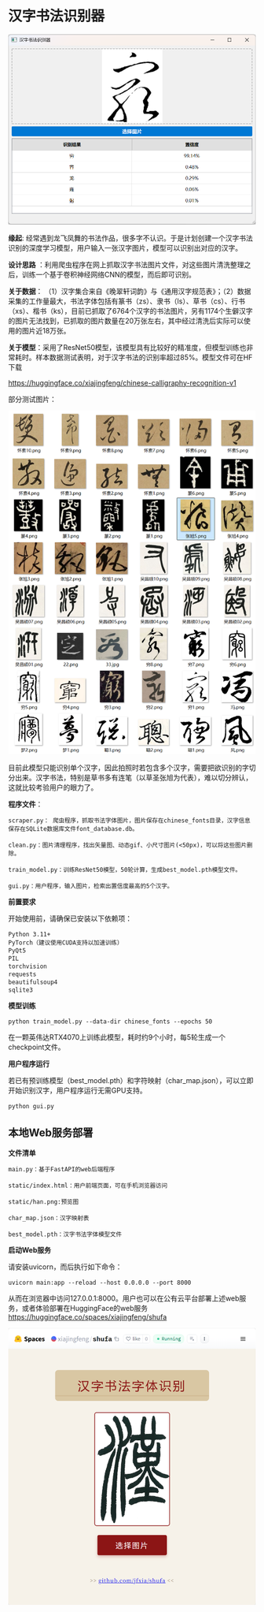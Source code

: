 # 汉字书法识别器

![screenshot](/assets/screenshot.png)

**缘起**: 经常遇到龙飞凤舞的书法作品，很多字不认识。于是计划创建一个汉字书法识别的深度学习模型，用户输入一张汉字图片，模型可以识别出对应的汉字。

**设计思路** ：利用爬虫程序在网上抓取汉字书法图片文件，对这些图片清洗整理之后，训练一个基于卷积神经网络CNN的模型，而后即可识别。

**关于数据**： （1）汉字集合来自《晚翠轩词韵》与《通用汉字规范表》；（2）数据采集的工作量最大，书法字体包括有篆书（zs）、隶书（ls）、草书（cs）、行书（xs）、楷书（ks），目前已抓取了6764个汉字的书法图片，另有1174个生僻汉字的图片无法找到，已抓取的图片数量在20万张左右，其中经过清洗后实际可以使用的图片近18万张。

**关于模型**：采用了ResNet50模型，该模型具有比较好的精准度，但模型训练也非常耗时。样本数据测试表明，对于汉字书法的识别率超过85%。模型文件可在HF下载 

https://huggingface.co/xiajingfeng/chinese-calligraphy-recognition-v1

部分测试图片：

![test](/assets/test.png)

目前此模型只能识别单个汉字，因此拍照时若包含多个汉字，需要把欲识别的字切分出来。汉字书法，特别是草书多有连笔（以草圣张旭为代表），难以切分辨认，这就比较考验用户的眼力了。

**程序文件**：
```
scraper.py： 爬虫程序，抓取书法字体图片，图片保存在chinese_fonts目录，汉字信息保存在SQLite数据库文件font_database.db。

clean.py：图片清理程序，找出矢量图、动态gif、小尺寸图片(<50px)，可以将这些图片删除。

train_model.py：训练ResNet50模型，50轮计算，生成best_model.pth模型文件。

gui.py：用户程序，输入图片，检索出置信度最高的5个汉字。
```
**前置要求**

开始使用前，请确保已安装以下依赖项：

```
Python 3.11+
PyTorch（建议使用CUDA支持以加速训练）
PyQt5
PIL
torchvision
requests
beautifulsoup4
sqlite3
```

**模型训练**

```
python train_model.py --data-dir chinese_fonts --epochs 50
```

在一颗英伟达RTX4070上训练此模型，耗时约9个小时，每5轮生成一个checkpoint文件。

**用户程序运行**

若已有预训练模型（best_model.pth）和字符映射（char_map.json），可以立即开始识别汉字，用户程序运行无需GPU支持。

```
python gui.py
```


## 本地Web服务部署

**文件清单**

```
main.py：基于FastAPI的web后端程序

static/index.html：用户前端页面，可在手机浏览器访问

static/han.png:预览图

char_map.json：汉字映射表

best_model.pth：汉字书法字体模型文件
```

**启动Web服务**

请安装uvicorn，而后执行如下命令：

```
uvicorn main:app --reload --host 0.0.0.0 --port 8000
```

从而在浏览器中访问127.0.0.1:8000。用户也可以在公有云平台部署上述web服务，或者体验部署在HuggingFace的web服务 https://huggingface.co/spaces/xiajingfeng/shufa

![screenshot](/assets/screenshot2.png)
